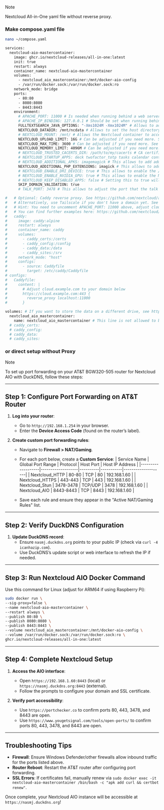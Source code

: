 >[!NOTE]
>Nextcloud All-in-One yaml file without reverse proxy.

### Make compose.yaml file
```bash
nano ~/compose.yaml
```

```bash
services:
  nextcloud-aio-mastercontainer:
    image: ghcr.io/nextcloud-releases/all-in-one:latest
    init: true
    restart: always
    container_name: nextcloud-aio-mastercontainer
    volumes:
      - nextcloud_aio_mastercontainer:/mnt/docker-aio-config
      - /var/run/docker.sock:/var/run/docker.sock:ro
    network_mode: bridge
    ports:
      - 80:80
      - 8080:8080
      - 8443:8443
    environment: 
      # APACHE_PORT: 11000 # Is needed when running behind a web server or reverse proxy (like Apache, Nginx, Caddy, Cloudflare Tunnel and else). See https://github.com/nextcloud/all-in-one/blob/main/reverse-proxy.md
      # APACHE_IP_BINDING: 127.0.0.1 # Should be set when running behind a web server or reverse proxy (like Apache, Nginx, Caddy, Cloudflare Tunnel and else) that is running on the same host. See https://github.com/nextcloud/all-in-one/blob/main/reverse-proxy.md
      FULLTEXTSEARCH_JAVA_OPTIONS: "-Xms1024M -Xmx1024M" # Allows to adjust the fulltextsearch java options. See https://github.com/nextcloud/all-in-one#how-to-adjust-the-fulltextsearch-java-options
      NEXTCLOUD_DATADIR: /mnt/ncdata # Allows to set the host directory for Nextcloud's datadir. ⚠️⚠️⚠️ Warning: do not set or adjust this value after the initial Nextcloud installation is done! See https://github.com/nextcloud/all-in-one#how-to-change-the-default-location-of-nextclouds-datadir
      # NEXTCLOUD_MOUNT: /mnt/ # Allows the Nextcloud container to access the chosen directory on the host. See https://github.com/nextcloud/all-in-one#how-to-allow-the-nextcloud-container-to-access-directories-on-the-host
      NEXTCLOUD_UPLOAD_LIMIT: 16G # Can be adjusted if you need more. See https://github.com/nextcloud/all-in-one#how-to-adjust-the-upload-limit-for-nextcloud
      NEXTCLOUD_MAX_TIME: 3600 # Can be adjusted if you need more. See https://github.com/nextcloud/all-in-one#how-to-adjust-the-max-execution-time-for-nextcloud
      NEXTCLOUD_MEMORY_LIMIT: 4096M # Can be adjusted if you need more. See https://github.com/nextcloud/all-in-one#how-to-adjust-the-php-memory-limit-for-nextcloud
      # NEXTCLOUD_TRUSTED_CACERTS_DIR: /path/to/my/cacerts # CA certificates in this directory will be trusted by the OS of the nextcloud container (Useful e.g. for LDAPS) See https://github.com/nextcloud/all-in-one#how-to-trust-user-defined-certification-authorities-ca
      # NEXTCLOUD_STARTUP_APPS: deck twofactor_totp tasks calendar contacts notes # Allows to modify the Nextcloud apps that are installed on starting AIO the first time. See https://github.com/nextcloud/all-in-one#how-to-change-the-nextcloud-apps-that-are-installed-on-the-first-startup
      # NEXTCLOUD_ADDITIONAL_APKS: imagemagick # This allows to add additional packages to the Nextcloud container permanently. Default is imagemagick but can be overwritten by modifying this value. See https://github.com/nextcloud/all-in-one#how-to-add-os-packages-permanently-to-the-nextcloud-container
      NEXTCLOUD_ADDITIONAL_PHP_EXTENSIONS: imagick # This allows to add additional php extensions to the Nextcloud container permanently. Default is imagick but can be overwritten by modifying this value. See https://github.com/nextcloud/all-in-one#how-to-add-php-extensions-permanently-to-the-nextcloud-container
      # NEXTCLOUD_ENABLE_DRI_DEVICE: true # This allows to enable the /dev/dri device for containers that profit from it. ⚠️⚠️⚠️ Warning: this only works if the '/dev/dri' device is present on the host! If it should not exist on your host, don't set this to true as otherwise the Nextcloud container will fail to start! See https://github.com/nextcloud/all-in-one#how-to-enable-hardware-acceleration-for-nextcloud
      # NEXTCLOUD_ENABLE_NVIDIA_GPU: true # This allows to enable the NVIDIA runtime and GPU access for containers that profit from it. ⚠️⚠️⚠️ Warning: this only works if an NVIDIA gpu is installed on the server. See https://github.com/nextcloud/all-in-one#how-to-enable-hardware-acceleration-for-nextcloud.
      # NEXTCLOUD_KEEP_DISABLED_APPS: false # Setting this to true will keep Nextcloud apps that are disabled in the AIO interface and not uninstall them if they should be installed. See https://github.com/nextcloud/all-in-one#how-to-keep-disabled-apps
      SKIP_DOMAIN_VALIDATION: true 
      # TALK_PORT: 3478 # This allows to adjust the port that the talk container is using which is exposed on the host. See https://github.com/nextcloud/all-in-one#how-to-adjust-the-talk-port

#   # Optional: Caddy reverse proxy. See https://github.com/nextcloud/all-in-one/discussions/575
#   # Alternatively, use Tailscale if you don't have a domain yet. See https://github.com/nextcloud/all-in-one/discussions/5439
#   # Hint: You need to uncomment APACHE_PORT: 11000 above, adjust cloud.example.com to your domain and uncomment the necessary docker volumes at the bottom of this file in order to make it work
#   # You can find further examples here: https://github.com/nextcloud/all-in-one/discussions/588
#   caddy:
#     image: caddy:alpine
#     restart: always
#     container_name: caddy
#     volumes:
#       - caddy_certs:/certs
#       - caddy_config:/config
#       - caddy_data:/data
#       - caddy_sites:/srv
#     network_mode: "host"
#     configs:
#       - source: Caddyfile
#         target: /etc/caddy/Caddyfile
# configs:
#   Caddyfile:
#     content: |
#       # Adjust cloud.example.com to your domain below
#       https://cloud.example.com:443 {
#         reverse_proxy localhost:11000
#       }

volumes: # If you want to store the data on a different drive, see https://github.com/nextcloud/all-in-one#how-to-store-the-filesinstallation-on-a-separate-drive
  nextcloud_aio_mastercontainer:
    name: nextcloud_aio_mastercontainer # This line is not allowed to be changed as otherwise the built-in backup solution will not work
  # caddy_certs:
  # caddy_config:
  # caddy_data:
  # caddy_sites:
```

### or direct setup without Proxy

>[!NOTE]
>To set up port forwarding on your AT&T BGW320-505 router for Nextcloud AIO with DuckDNS, follow these steps:

---

## **Step 1: Configure Port Forwarding on AT&T Router**
1. **Log into your router**:
   - Go to `http://192.168.1.254` in your browser.
   - Enter the **Device Access Code** (found on the router’s label).

2. **Create custom port forwarding rules**:
   - Navigate to **Firewall > NAT/Gaming**.
   - For each port below, create a **Custom Service**:
     | Service Name      | Global Port Range | Protocol | Host Port | Host IP Address    |
     |-------------------|-------------------|----------|-----------|--------------------|
     | Nextcloud_HTTP    | 80-80             | TCP      | 80        | 192.168.1.60      |
     | Nextcloud_HTTPS   | 443-443           | TCP      | 443       | 192.168.1.60      |
     | Nextcloud_Stun    | 3478-3478         | TCP/UDP  | 3478      | 192.168.1.60      |
     | Nextcloud_AIO     | 8443-8443         | TCP      | 8443      | 192.168.1.60      |

   - Save each rule and ensure they appear in the "Active NAT/Gaming Rules" list.

---

## **Step 2: Verify DuckDNS Configuration**
1. **Update DuckDNS record**:
   - Ensure `nasmj.duckdns.org` points to your public IP (check via `curl -4 icanhazip.com`).
   - Use DuckDNS’s update script or web interface to refresh the IP if needed.

---

## **Step 3: Run Nextcloud AIO Docker Command**
Use this command for Linux (adjust for ARM64 if using Raspberry Pi):
```bash
sudo docker run \
--sig-proxy=false \
--name nextcloud-aio-mastercontainer \
--restart always \
--publish 80:80 \
--publish 8080:8080 \
--publish 8443:8443 \
--volume nextcloud_aio_mastercontainer:/mnt/docker-aio-config \
--volume /var/run/docker.sock:/var/run/docker.sock:ro \
ghcr.io/nextcloud-releases/all-in-one:latest
```

---

## **Step 4: Complete Nextcloud Setup**
1. **Access the AIO interface**:
   - Open `https://192.168.1.60:8443` (local) or `https://nasmj.duckdns.org:8443` (external).
   - Follow the prompts to configure your domain and SSL certificate.

2. **Verify port accessibility**:
   - Use ````https://portchecker.co```` to confirm ports 80, 443, 3478, and 8443 are open.
   - Use ````https://www.yougetsignal.com/tools/open-ports/```` to confirm ports 80, 443, 3478, and 8443 are open.
---

## **Troubleshooting Tips**
- **Firewall**: Ensure Windows Defender/other firewalls allow inbound traffic for the ports listed above.
- **Router Reboot**: Restart the AT&T router after configuring port forwarding.
- **SSL Errors**: If certificates fail, manually renew via `sudo docker exec -it nextcloud-aio-mastercontainer /bin/bash -c "apk add curl && certbot renew"`.

Once complete, your Nextcloud AIO instance will be accessible at `https://nasmj.duckdns.org`!
